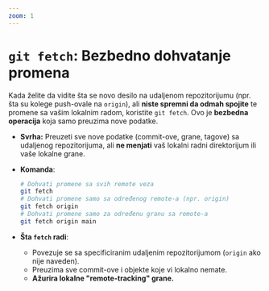 ```yaml
---
zoom: 1
---
```


# `git fetch`: Bezbedno dohvatanje promena

<v-click>

Kada želite da vidite šta se novo desilo na udaljenom repozitorijumu (npr. šta su kolege push-ovale na `origin`), 
ali **niste spremni da odmah spojite** te promene sa vašim lokalnim radom, koristite `git fetch`. Ovo je 
**bezbedna operacija** koja samo preuzima nove podatke.

</v-click>


<v-clicks>

- **Svrha:** Preuzeti sve nove podatke (commit-ove, grane, tagove) sa udaljenog repozitorijuma, ali **ne menjati** vaš lokalni radni direktorijum ili vaše lokalne grane.
- **Komanda**:
  ```bash
  # Dohvati promene sa svih remote veza
  git fetch
  # Dohvati promene samo sa određenog remote-a (npr. origin)
  git fetch origin
  # Dohvati promene samo za određenu granu sa remote-a
  git fetch origin main
  ```
  
- **Šta `fetch` radi**:
  - Povezuje se sa specificiranim udaljenim repozitorijumom (`origin` ako nije naveden).
  - Preuzima sve commit-ove i objekte koje vi lokalno nemate.
  - **Ažurira lokalne "remote-tracking" grane.**

</v-clicks>